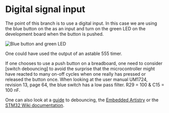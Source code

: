 # Digital signal input
The point of this branch is to use a digital input.
In this case we are using the blue button on the as an input and turn on the green LED on the development board when the button is pushed.

![Blue button and green LED](blueButton.png)

One could have used the output of an astable 555 timer.

If one chooses to use a push button on a breadboard, one need to consider [switch debouncing] to avoid the surprise that the microcontroller might have reacted to many on-off cycles when one really has pressed or released the button once.
When looking at the user manual UM1724, revision 13, page 64, the blue switch has a low pass filter.
R29 = 100 & C15 = 100 nF.

One can also look at a [guide](https://my.eng.utah.edu/~cs5780/debouncing.pdf) to debouncing, the [Embedded Artistry](https://embeddedartistry.com/blog/2018/06/04/demystifying-microcontroller-gpio-settings/) or the [STM32 Wiki documentation](https://wiki.st.com/stm32mcu/wiki/GPIO_feature_overview).
